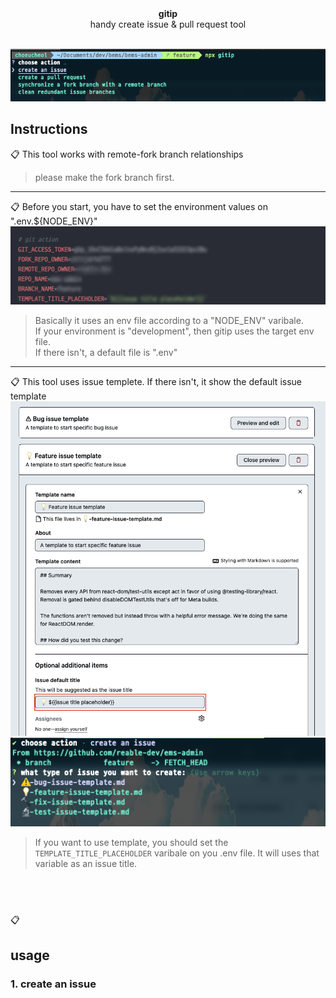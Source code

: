<div align="center"><strong>gitip</strong></div>
<div align="center">handy create issue & pull request tool</div>
<br />

![title](https://github.com/chltjdrhd777/image-hosting/blob/main/gitip.png?raw=true)

## Instructions

📋 This tool works with remote-fork branch relationships

> please make the fork branch first.
> <br/>

---

📋 Before you start, you have to set the environment values on ".env.${NODE_ENV}"
![env-file](https://github.com/chltjdrhd777/image-hosting/blob/main/gitip-envs.jpeg?raw=true)

> Basically it uses an env file according to a "NODE_ENV" varibale.<br/> If your environment is "development", then gitip uses the target env file.<br/>
> If there isn't, a default file is ".env"
> <br/>

---

📋 This tool uses issue templete. If there isn't, it show the default issue template
![issue-template](https://github.com/chltjdrhd777/image-hosting/blob/main/gitip-issuetemplate.png?raw=true)
![issue-list](https://github.com/chltjdrhd777/image-hosting/blob/main/gitip-issuelist.png?raw=true)

> If you want to use template, you should set the `TEMPLATE_TITLE_PLACEHOLDER` varibale on you .env file. It will uses that variable as an issue title.

## <br/>

📋

## usage

### 1. create an issue
